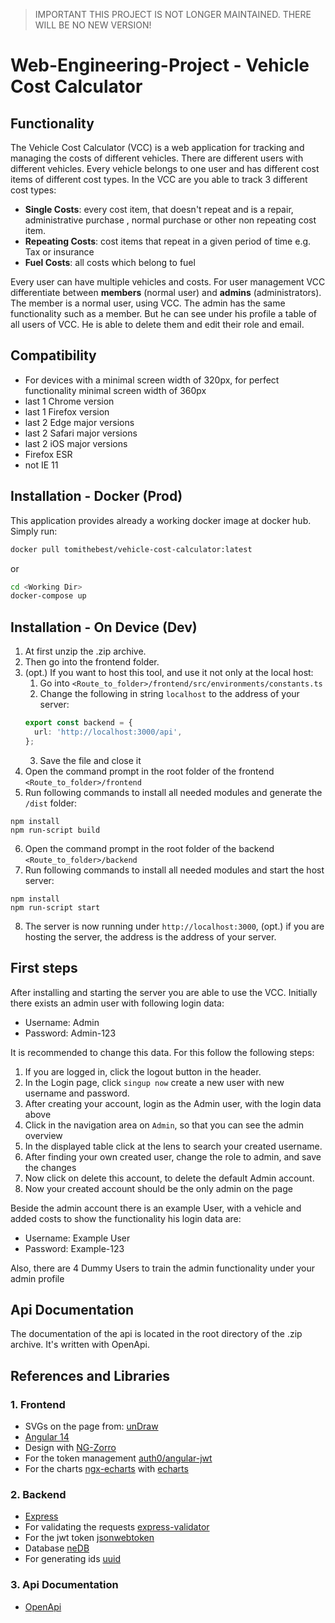 > IMPORTANT
> THIS PROJECT IS NOT LONGER MAINTAINED. THERE WILL BE NO NEW VERSION!

# Web-Engineering-Project - Vehicle Cost Calculator

## Functionality

The Vehicle Cost Calculator (VCC) is a web application for tracking and managing the costs
of different vehicles. There are different users with different vehicles. Every vehicle
belongs to one user and has different cost items of different cost types. In the VCC are you
able to track 3 different cost types:

- **Single Costs**: every cost item, that doesn't repeat and is a repair, administrative purchase
, normal purchase or other non repeating cost item.
- **Repeating Costs**: cost items that repeat in a given period of time e.g. Tax or insurance
- **Fuel Costs**: all costs which belong to fuel

Every user can have multiple vehicles and costs. For user management VCC differentiate between 
**members** (normal user) and **admins** (administrators). The member is a normal user,
using VCC. The admin has the same functionality such as a member. But he can see under his profile
a table of all users of VCC. He is able to delete them and edit their role and email.

## Compatibility

- For devices with a minimal screen width of 320px, for perfect functionality minimal screen width of 360px
- last 1 Chrome version
- last 1 Firefox version
- last 2 Edge major versions
- last 2 Safari major versions
- last 2 iOS major versions
- Firefox ESR
- not IE 11

## Installation - Docker (Prod)

This application provides already a working docker image at docker hub. Simply run:

```sh
docker pull tomithebest/vehicle-cost-calculator:latest
```

or 

```sh
cd <Working Dir>
docker-compose up
```

## Installation - On Device (Dev)

1. At first unzip the .zip archive. 
2. Then go into the frontend folder.
3. (opt.) If you want to host this tool, and use it not only at the local host:
   1. Go into ``<Route_to_folder>/frontend/src/environments/constants.ts``
   2. Change the following in string ``localhost`` to the address of your server:
    ```typescript
    export const backend = {
      url: 'http://localhost:3000/api',
    };
    ```
   3. Save the file and close it
4. Open the command prompt in the root folder of the frontend ``<Route_to_folder>/frontend``
5. Run following commands to install all needed modules and generate the ``/dist`` folder:
```commandline
npm install
npm run-script build
```
6. Open the command prompt in the root folder of the backend ``<Route_to_folder>/backend``
7. Run following commands to install all needed modules and start the host server:
```commandline
npm install
npm run-script start
```
8. The server is now running under ``http://localhost:3000``, (opt.) if you are hosting the server, the address is
the address of your server.

## First steps

After installing and starting the server you are able to use the VCC. Initially there exists an admin user with following
login data:
- Username: Admin
- Password: Admin-123

It is recommended to change this data. For this follow the following steps:
1. If you are logged in, click the logout button in the header.
2. In the Login page, click ``singup now`` create a new user with new username and password.
3. After creating your account, login as the Admin user, with the login data above
4. Click in the navigation area on ``Admin``, so that you can see the admin overview
5. In the displayed table click at the lens to search your created username.
6. After finding your own created user, change the role to admin, and save the changes
7. Now click on delete this account, to delete the default Admin account.
8. Now your created account should be the only admin on the page

Beside the admin account there is an example User, with a vehicle and added costs to show the functionality
his login data are:
- Username: Example User
- Password: Example-123

Also, there are 4 Dummy Users to train the admin functionality under your admin profile

## Api Documentation

The documentation of the api is located in the root directory of the .zip archive. It's written with
OpenApi.

## References and Libraries

### 1. Frontend

- SVGs on the page from: [unDraw](https://undraw.co/)
- [Angular 14](https://angular.io/)
- Design with [NG-Zorro](https://ng.ant.design/docs/introduce/en)
- For the token management [auth0/angular-jwt](https://www.npmjs.com/package/@auth0/angular-jwt)
- For the charts [ngx-echarts](https://xieziyu.github.io/ngx-echarts/api-doc/overview.html) 
with [echarts](https://echarts.apache.org/en/index.html)

### 2. Backend

- [Express](https://expressjs.com/)
- For validating the requests [express-validator](https://express-validator.github.io/docs/)
- For the jwt token [jsonwebtoken](https://www.npmjs.com/package/jsonwebtoken)
- Database [neDB](https://github.com/louischatriot/nedb)
- For generating ids [uuid](https://www.npmjs.com/package/uuid)

### 3. Api Documentation

- [OpenApi](https://swagger.io/specification/)
